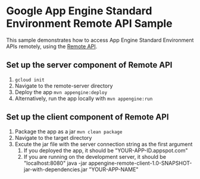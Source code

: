 # Google App Engine Standard Environment Remote API Sample

This sample demonstrates how to access App Engine Standard Environment APIs remotely,
using the [Remote API](https://cloud.google.com/appengine/docs/java/tools/remoteapi).

## Set up the server component of Remote API
1. `gcloud init`
1. Navigate to the remote-server directory
1. Deploy the app
   `mvn appengine:deploy`
1. Alternatively, run the app locally with
   `mvn appengine:run`
## Set up the client component of Remote API
1. Package the app as a jar
   `mvn clean package`
1. Navigate to the target directory
1. Excute the jar file with the server connection string as the first argument
   1. If you deployed the app, it should be "YOUR-APP-ID.appspot.com"
   1. If you are running on the development server, it should be "localhost:8080"
   java -jar appengine-remote-client-1.0-SNAPSHOT-jar-with-dependencies.jar "YOUR-APP-NAME"


